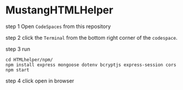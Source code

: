 # MustangHTMLHelper

step 1 Open `CodeSpaces` from this repository

step 2 click the `Terminal` from the bottom right corner of the `codespace`.

step 3 run
```
cd HTMLhelper/npm/
npm install express mongoose dotenv bcryptjs express-session cors
npm start
```
step 4 click open in browser

